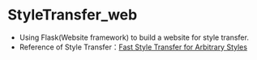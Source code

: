 # StyleTransfer_web
- Using Flask(Website framework) to build a website for style transfer.
- Reference of Style Transfer：[Fast Style Transfer for Arbitrary Styles](https://www.tensorflow.org/hub/tutorials/tf2_arbitrary_image_stylization)
